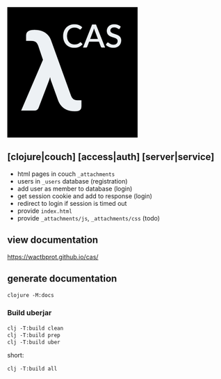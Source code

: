 <img src="logo.png" alt="cas" id="logo" width="300px">

[clojure|couch] [access|auth] [server|service]
--------------------------------------------

* html pages in couch `_attachments`
* users in `_users` database (registration)
* add user as member to database (login)
* get session cookie and add to response (login) 
* redirect to login if session is timed out
* provide `index.html`
* provide `_attachments/js`, `_attachments/css` (todo)

## view documentation

https://wactbprot.github.io/cas/

## generate documentation

```shell
clojure -M:docs
```

### Build uberjar 

```shell
clj -T:build clean
clj -T:build prep
clj -T:build uber
```

short:

```shell
clj -T:build all
```
